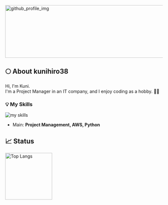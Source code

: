 <img width="868" height="169" alt="github_profile_img" src="https://github.com/user-attachments/assets/ab0626d2-3fdc-425a-bf65-7e4d583d3b4e" />

## 🌕 About kunihiro38

Hi, I'm Kuni.  
I'm a Project Manager in an IT company, and I enjoy coding as a hobby. 👨‍💻

### 💡 My Skills
<img alt="my skills" src="https://skillicons.dev/icons?theme=light&perline=8&i=python,django,aws,html,css,js,jquery,ts,nodejs,react,php,java,kotlin,jenkins,git,github,docker,vscode,eclipse,saas" />

* Main: **Project Management, AWS, Python**

## 📈 Status
<p align="left"> 
  <img alt="Top Langs" height="150px" src="https://github-readme-stats.vercel.app/api/top-langs/?username=kunihiro38&layout=compact&show_icons=true" />
</p>

